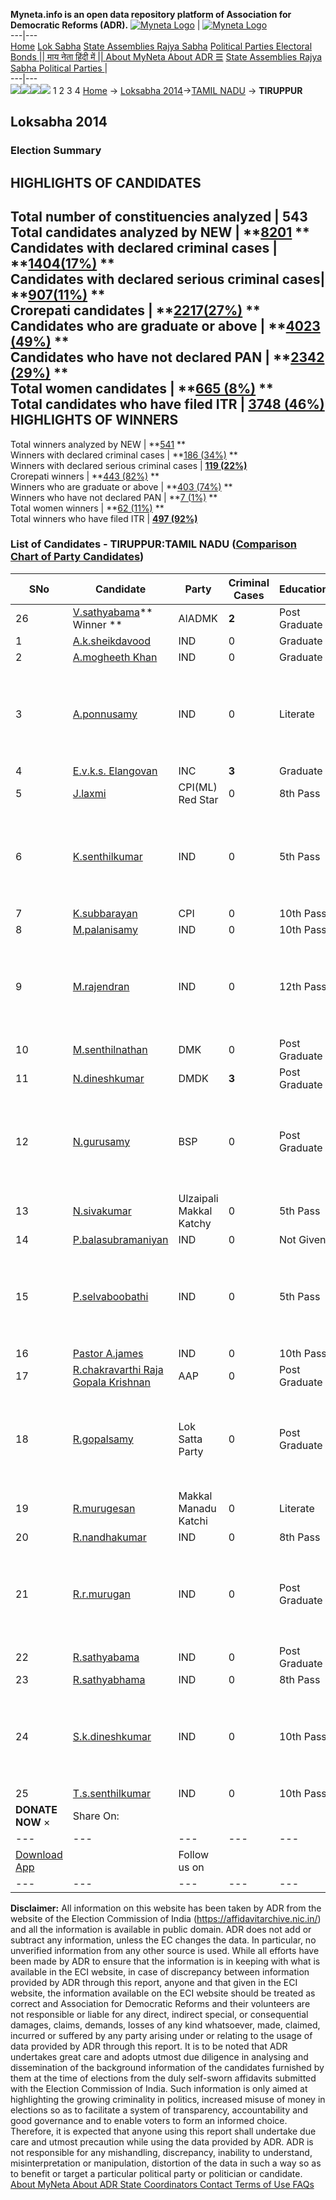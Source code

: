 **Myneta.info is an open data repository platform of Association for Democratic Reforms (ADR).**
[![Myneta Logo](https://www.myneta.info/lib/img/myneta-logo.png)](https://www.myneta.info/) | [![Myneta Logo](https://www.myneta.info/lib/img/adr-logo.png)](https://adrindia.org)  
---|---  
[Home](https://www.myneta.info/) [Lok Sabha](https://www.myneta.info/#ls "Lok Sabha") [ State Assemblies ](https://www.myneta.info/#sa "State Assemblies") [Rajya Sabha](https://www.myneta.info/#rs "Rajya Sabha") [Political Parties ](https://www.myneta.info/party "Political Parties") [ Electoral Bonds ](https://www.myneta.info/electoral_bonds "Electoral Bonds") [ || माय नेता हिंदी में || ](https://translate.google.co.in/translate?prev=hp&hl=en&js=y&u=www.myneta.info&sl=en&tl=hi&history_state0=) [ About MyNeta ](https://adrindia.org/content/about-myneta) [ About ADR ](https://adrindia.org/about-adr/who-we-are) [☰](javascript:void\(0\))
[ State Assemblies ](https://www.myneta.info/#sa "State Assemblies") [ Rajya Sabha ](https://www.myneta.info/#rs "Rajya Sabha") [ Political Parties ](https://www.myneta.info/party "Political Parties")
|   
---|---  
![](https://www.myneta.info/lib/img/banner/banner-1.png)![](https://www.myneta.info/lib/img/banner/banner-2.png)![](https://www.myneta.info/lib/img/banner/banner-3.png)![](https://www.myneta.info/lib/img/banner/banner-4.png)
1  2  3  4 
[Home](https://www.myneta.info/) → [Loksabha 2014](https://www.myneta.info/ls2014/)→[TAMIL NADU](https://www.myneta.info/ls2014/index.php?action=show_constituencies&state_id=22) → **TIRUPPUR**
### 
## Loksabha 2014
###  Election Summary 
HIGHLIGHTS OF CANDIDATES  
---  
Total number of constituencies analyzed |  543   
Total candidates analyzed by NEW | **[8201](https://www.myneta.info/ls2014/index.php?action=summary&subAction=candidates_analyzed&sort=candidate#summary) **  
Candidates with declared criminal cases | **[1404(17%)](https://www.myneta.info/ls2014/index.php?action=summary&subAction=crime&sort=candidate#summary) **  
Candidates with declared serious criminal cases| **[907(11%)](https://www.myneta.info/ls2014/index.php?action=summary&subAction=serious_crime&sort=candidate#summary) **  
Crorepati candidates | **[2217(27%)](https://www.myneta.info/ls2014/index.php?action=summary&subAction=crorepati&sort=candidate#summary) **  
Candidates who are graduate or above | **[4023 (49%)](https://www.myneta.info/ls2014/index.php?action=summary&subAction=education&sort=candidate#summary) **  
Candidates who have not declared PAN | **[2342 (29%)](https://www.myneta.info/ls2014/index.php?action=summary&subAction=without_pan&sort=candidate#summary) **  
Total women candidates | **[665 (8%)](https://www.myneta.info/ls2014/index.php?action=summary&subAction=women_candidate&sort=candidate#summary) **  
Total candidates who have filed ITR | [**3748 (46%)**](https://www.myneta.info/ls2014/index.php?action=summary&subAction=filed_itr&sort=candidate#summary)  
HIGHLIGHTS OF WINNERS  
---  
Total winners analyzed by NEW | **[541](https://www.myneta.info/ls2014/index.php?action=summary&subAction=winner_analyzed&sort=candidate#summary) **  
Winners with declared criminal cases | **[186 (34%)](https://www.myneta.info/ls2014/index.php?action=summary&subAction=winner_crime&sort=candidate#summary) **  
Winners with declared serious criminal cases | **[119 (22%)](https://www.myneta.info/ls2014/index.php?action=summary&subAction=winner_serious_crime&sort=candidate#summary)**  
Crorepati winners | **[443 (82%)](https://www.myneta.info/ls2014/index.php?action=summary&subAction=winner_crorepati&sort=candidate#summary) **  
Winners who are graduate or above | **[403 (74%)](https://www.myneta.info/ls2014/index.php?action=summary&subAction=winner_education&sort=candidate#summary) **  
Winners who have not declared PAN | **[7 (1%)](https://www.myneta.info/ls2014/index.php?action=summary&subAction=winner_without_pan&sort=candidate#summary) **  
Total women winners | **[62 (11%)](https://www.myneta.info/ls2014/index.php?action=summary&subAction=winner_women&sort=candidate#summary) **  
Total winners who have filed ITR | [**497 (92%)**](https://www.myneta.info/ls2014/index.php?action=summary&subAction=winner_filed_itr&sort=candidate#summary)  
### List of Candidates - TIRUPPUR:TAMIL NADU ([Comparison Chart of Party Candidates](https://www.myneta.info/ls2014/comparisonchart.php?constituency_id=490))
SNo | Candidate| Party| Criminal Cases| Education| Age| Total Assets| Liabilities  
---|---|---|---|---|---|---|---  
26  | [V.sathyabama](https://www.myneta.info/ls2014/candidate.php?candidate_id=4300)** Winner ** | AIADMK | **2** | Post Graduate| 43 | Rs 2,81,08,573 ~ 2 Crore+ | Rs 24,75,755 ~ 24 Lacs+  
1  | [A.k.sheikdavood](https://www.myneta.info/ls2014/candidate.php?candidate_id=4041) | IND | 0 | Graduate| 50 | Nil | Rs 0 ~   
2  | [A.mogheeth Khan](https://www.myneta.info/ls2014/candidate.php?candidate_id=7434) | IND | 0 | Graduate| 27 | Rs 32,53,500 ~ 32 Lacs+ | Rs 14,75,000 ~ 14 Lacs+  
3  | [A.ponnusamy](https://www.myneta.info/ls2014/candidate.php?candidate_id=7432) | IND | 0 | Literate| 53 | ![](https://myneta.info/image_v2.php?myneta_folder=ls2014&candidate_id=7432&col=ta) | ![](https://myneta.info/image_v2.php?myneta_folder=ls2014&candidate_id=7432&col=lia)  
4  | [E.v.k.s. Elangovan](https://www.myneta.info/ls2014/candidate.php?candidate_id=4303) | INC | **3** | Graduate| 65 | Rs 15,38,53,744 ~ 15 Crore+ | Rs 1,88,50,000 ~ 1 Crore+  
5  | [J.laxmi](https://www.myneta.info/ls2014/candidate.php?candidate_id=7423) | CPI(ML) Red Star | 0 | 8th Pass| 42 | Rs 37,88,740 ~ 37 Lacs+ | Rs 11,81,573 ~ 11 Lacs+  
6  | [K.senthilkumar](https://www.myneta.info/ls2014/candidate.php?candidate_id=7426) | IND | 0 | 5th Pass| 34 | ![](https://myneta.info/image_v2.php?myneta_folder=ls2014&candidate_id=7426&col=ta) | ![](https://myneta.info/image_v2.php?myneta_folder=ls2014&candidate_id=7426&col=lia)  
7  | [K.subbarayan](https://www.myneta.info/ls2014/candidate.php?candidate_id=4302) | CPI | 0 | 10th Pass| 66 | Rs 68,36,109 ~ 68 Lacs+ | Rs 0 ~   
8  | [M.palanisamy](https://www.myneta.info/ls2014/candidate.php?candidate_id=4306) | IND | 0 | 10th Pass| 60 | Rs 70,50,442 ~ 70 Lacs+ | Rs 10,00,000 ~ 10 Lacs+  
9  | [M.rajendran](https://www.myneta.info/ls2014/candidate.php?candidate_id=7435) | IND | 0 | 12th Pass| 54 | ![](https://myneta.info/image_v2.php?myneta_folder=ls2014&candidate_id=7435&col=ta) | ![](https://myneta.info/image_v2.php?myneta_folder=ls2014&candidate_id=7435&col=lia)  
10  | [M.senthilnathan](https://www.myneta.info/ls2014/candidate.php?candidate_id=7419) | DMK | 0 | Post Graduate| 71 | Rs 20,32,78,896 ~ 20 Crore+ | Rs 12,79,59,469 ~ 12 Crore+  
11  | [N.dineshkumar](https://www.myneta.info/ls2014/candidate.php?candidate_id=7420) | DMDK | **3** | Post Graduate| 35 | Rs 13,25,60,738 ~ 13 Crore+ | Rs 2,96,92,857 ~ 2 Crore+  
12  | [N.gurusamy](https://www.myneta.info/ls2014/candidate.php?candidate_id=7418) | BSP | 0 | Post Graduate| 62 | ![](https://myneta.info/image_v2.php?myneta_folder=ls2014&candidate_id=7418&col=ta) | ![](https://myneta.info/image_v2.php?myneta_folder=ls2014&candidate_id=7418&col=lia)  
13  | [N.sivakumar](https://www.myneta.info/ls2014/candidate.php?candidate_id=7421) | Ulzaipali Makkal Katchy | 0 | 5th Pass| 34 | Rs 4,00,000 ~ 4 Lacs+ | Rs 0 ~   
14  | [P.balasubramaniyan](https://www.myneta.info/ls2014/candidate.php?candidate_id=7431) | IND | 0 | Not Given| 57 | Rs 3,32,000 ~ 3 Lacs+ | Rs 0 ~   
15  | [P.selvaboobathi](https://www.myneta.info/ls2014/candidate.php?candidate_id=7428) | IND | 0 | 5th Pass| 26 | ![](https://myneta.info/image_v2.php?myneta_folder=ls2014&candidate_id=7428&col=ta) | ![](https://myneta.info/image_v2.php?myneta_folder=ls2014&candidate_id=7428&col=lia)  
16  | [Pastor A.james](https://www.myneta.info/ls2014/candidate.php?candidate_id=7436) | IND | 0 | 10th Pass| 40 | Rs 31,000 ~ 31 Thou+ | Rs 0 ~   
17  | [R.chakravarthi Raja Gopala Krishnan](https://www.myneta.info/ls2014/candidate.php?candidate_id=4304) | AAP | 0 | Post Graduate| 59 | Rs 32,59,25,000 ~ 32 Crore+ | Rs 0 ~   
18  | [R.gopalsamy](https://www.myneta.info/ls2014/candidate.php?candidate_id=4305) | Lok Satta Party | 0 | Post Graduate| 39 | ![](https://myneta.info/image_v2.php?myneta_folder=ls2014&candidate_id=4305&col=ta) | ![](https://myneta.info/image_v2.php?myneta_folder=ls2014&candidate_id=4305&col=lia)  
19  | [R.murugesan](https://www.myneta.info/ls2014/candidate.php?candidate_id=7422) | Makkal Manadu Katchi | 0 | Literate| 53 | Rs 5,000 ~ 5 Thou+ | Rs 0 ~   
20  | [R.nandhakumar](https://www.myneta.info/ls2014/candidate.php?candidate_id=7430) | IND | 0 | 8th Pass| 44 | Rs 46,600 ~ 46 Thou+ | Rs 0 ~   
21  | [R.r.murugan](https://www.myneta.info/ls2014/candidate.php?candidate_id=7433) | IND | 0 | Post Graduate| 47 | ![](https://myneta.info/image_v2.php?myneta_folder=ls2014&candidate_id=7433&col=ta) | ![](https://myneta.info/image_v2.php?myneta_folder=ls2014&candidate_id=7433&col=lia)  
22  | [R.sathyabama](https://www.myneta.info/ls2014/candidate.php?candidate_id=7424) | IND | 0 | Post Graduate| 49 | Rs 97,000 ~ 97 Thou+ | Rs 0 ~   
23  | [R.sathyabhama](https://www.myneta.info/ls2014/candidate.php?candidate_id=7425) | IND | 0 | 8th Pass| 37 | Rs 10,71,000 ~ 10 Lacs+ | Rs 90,000 ~ 90 Thou+  
24  | [S.k.dineshkumar](https://www.myneta.info/ls2014/candidate.php?candidate_id=7429) | IND | 0 | 10th Pass| 28 | ![](https://myneta.info/image_v2.php?myneta_folder=ls2014&candidate_id=7429&col=ta) | ![](https://myneta.info/image_v2.php?myneta_folder=ls2014&candidate_id=7429&col=lia)  
25  | [T.s.senthilkumar](https://www.myneta.info/ls2014/candidate.php?candidate_id=7427) | IND | 0 | 10th Pass| 29 | Rs 1,30,600 ~ 1 Lacs+ | Rs 0 ~   
|  **DONATE NOW** × |  Share On:  | [](https://api.whatsapp.com/send?text=https%3A%2F%2Fmyneta.info%2Fpunjab2022%2Findex.php%3Faction%3Dshow_constituencies%26state_id%3D19) | [](https://www.facebook.com/sharer/sharer.php?u=https%3A%2F%2Fmyneta.info%2Fpunjab2022%2Findex.php%3Faction%3Dshow_constituencies%26state_id%3D19) | [](https://twitter.com/share?url=https%3A%2F%2Fmyneta.info%2Fpunjab2022%2Findex.php%3Faction%3Dshow_constituencies%26state_id%3D19)  
---|---|---|---|---  
| [ Download App ](https://play.google.com/store/apps/details?id=com.webrosoft.myneta1&pcampaignid=pcampaignidMKT-Other-global-all-co-prtnr-py-PartBadge-Mar2515-1) | [](https://play.google.com/store/apps/details?id=com.webrosoft.myneta1&pcampaignid=pcampaignidMKT-Other-global-all-co-prtnr-py-PartBadge-Mar2515-1) |  Follow us on  | [](https://www.facebook.com/adrindia.org/) | [](https://twitter.com/adrspeaks) | [](https://groups.google.com/g/national-election-watch?hl=en&pli=1) | [](https://www.instagram.com/adrspeaks/) | [](https://www.youtube.com/user/adrspeaks) | [](https://sharechat.com/profile/adrspeaks)  
---|---|---|---|---|---|---|---|---  
**Disclaimer:** All information on this website has been taken by ADR from the website of the Election Commission of India (https://affidavitarchive.nic.in/) and all the information is available in public domain. ADR does not add or subtract any information, unless the EC changes the data. In particular, no unverified information from any other source is used. While all efforts have been made by ADR to ensure that the information is in keeping with what is available in the ECI website, in case of discrepancy between information provided by ADR through this report, anyone and that given in the ECI website, the information available on the ECI website should be treated as correct and Association for Democratic Reforms and their volunteers are not responsible or liable for any direct, indirect special, or consequential damages, claims, demands, losses of any kind whatsoever, made, claimed, incurred or suffered by any party arising under or relating to the usage of data provided by ADR through this report. It is to be noted that ADR undertakes great care and adopts utmost due diligence in analysing and dissemination of the background information of the candidates furnished by them at the time of elections from the duly self-sworn affidavits submitted with the Election Commission of India. Such information is only aimed at highlighting the growing criminality in politics, increased misuse of money in elections so as to facilitate a system of transparency, accountability and good governance and to enable voters to form an informed choice. Therefore, it is expected that anyone using this report shall undertake due care and utmost precaution while using the data provided by ADR. ADR is not responsible for any mishandling, discrepancy, inability to understand, misinterpretation or manipulation, distortion of the data in such a way so as to benefit or target a particular political party or politician or candidate. 
[ About MyNeta ](https://adrindia.org/content/about-myneta) [ About ADR ](https://adrindia.org/about-adr/who-we-are) [ State Coordinators ](https://adrindia.org/about-adr/state-coordinators) [ Contact ](https://adrindia.org/contact-us) [ Terms of Use ](https://adrindia.org/content/adr-terms-use) [ FAQs ](https://adrindia.org/content/faqs)
